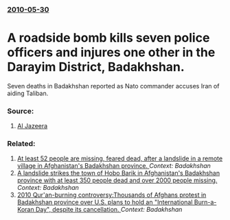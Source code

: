 ### [2010-05-30](/news/2010/05/30/index.md)

# A roadside bomb kills seven police officers and injures one other in the Darayim District, Badakhshan. 

Seven deaths in Badakhshan reported as Nato commander accuses Iran of aiding Taliban.


### Source:

1. [Al Jazeera](http://english.aljazeera.net/news/asia/2010/05/201053013556231701.html)

### Related:

1. [At least 52 people are missing, feared dead, after a landslide in a remote village in Afghanistan's Badakhshan province. ](/news/2015/04/28/at-least-52-people-are-missing-feared-dead-after-a-landslide-in-a-remote-village-in-afghanistan-s-badakhshan-province.md) _Context: Badakhshan_
2. [A landslide strikes the town of Hobo Barik in Afghanistan's Badakhshan province with at least 350 people dead and over 2000 people missing. ](/news/2014/05/2/a-landslide-strikes-the-town-of-hobo-barik-in-afghanistan-s-badakhshan-province-with-at-least-350-people-dead-and-over-2000-people-missing.md) _Context: Badakhshan_
3. [2010 Qur'an-burning controversy:Thousands of Afghans protest in Badakhshan province over U.S. plans to hold an "International Burn-a-Koran Day", despite its cancellation. ](/news/2010/09/11/2010-qur-an-burning-controversy-pthousands-of-afghans-protest-in-badakhshan-province-over-u-s-plans-to-hold-an-international-burn-a-koran.md) _Context: Badakhshan_
